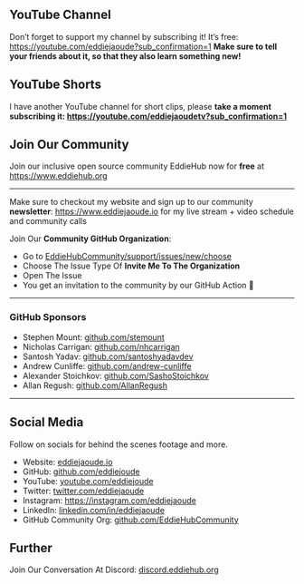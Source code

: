 ## YouTube Channel
Don’t forget to support my channel by subscribing it! It’s free: https://youtube.com/eddiejaoude?sub_confirmation=1
**Make sure to tell your friends about it, so that they also learn something new!**

## YouTube Shorts
I have another YouTube channel for short clips, please **take a moment subscribing it: https://youtube.com/eddiejaoudetv?sub_confirmation=1**

## Join Our Community
Join our inclusive open source community EddieHub now for **free** at https://www.eddiehub.org
 
---

Make sure to checkout my website and sign up to our community **newsletter**: https://www.eddiejaoude.io for my live stream + video schedule and community calls

Join Our **Community GitHub Organization**:
 
- Go to [EddieHubCommunity/support/issues/new/choose](https://github.com/EddieHubCommunity/support/issues/new/choose) 
- Choose The Issue Type Of **Invite Me To The Organization**
- Open The Issue
- You get an invitation to the community by our GitHub Action 🎉

---

### GitHub Sponsors
- Stephen Mount: [github.com/stemount](https://github.com/stemount)
- Nicholas Carrigan: [github.com/nhcarrigan](https://github.com/nhcarrigan)
- Santosh Yadav: [github.com/santoshyadavdev](https://github.com/santoshyadavdev)
- Andrew Cunliffe: [github.com/andrew-cunliffe](https://github.com/andrew-cunliffe)
- Alexander Stoichkov: [github.com/SashoStoichkov](https://github.com/SashoStoichkov)
- Allan Regush: [github.com/AllanRegush](https://github.com/AllanRegush)
 
---
 
## Social Media
Follow on socials for behind the scenes footage and more.

- Website: [eddiejaoude.io](https://www.eddiejaoude.io) 
- GitHub: [github.com/eddiejoude](https://github.com/eddiejaoude)
- YouTube: [youtube.com/eddiejoude](https://youtube.com/eddiejaoude)
- Twitter: [twitter.com/eddiejaoude](https://twitter.com/eddiejaoude)
- Instagram: https://instagram.com/eddiejaoude
- LinkedIn: [linkedin.com/in/eddiejaoude](https://linkedin.com/in/eddiejaoude)
- GitHub Community Org: [github.com/EddieHubCommunity](https://github.com/EddieHubCommunity)

## Further
Join Our Conversation At Discord: [discord.eddiehub.org](https://discord.eddiehub.org/)
